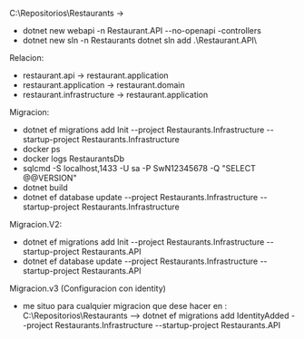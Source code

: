 C:\Repositorios\Restaurants -> 
- dotnet new webapi -n Restaurant.API --no-openapi -controllers
- dotnet new sln -n Restaurants
   dotnet sln add .\Restaurant.API\

Relacion: 
- restaurant.api -> restaurant.application
- restaurant.application -> restaurant.domain
- restaurant.infrastructure -> restaurant.application

Migracion:
- dotnet ef migrations add Init --project Restaurants.Infrastructure --startup-project Restaurants.Infrastructure
- docker ps
- docker logs RestaurantsDb
- sqlcmd -S localhost,1433 -U sa -P SwN12345678 -Q "SELECT @@VERSION"
- dotnet build
- dotnet ef database update --project Restaurants.Infrastructure --startup-project Restaurants.Infrastructure

Migracion.V2:
- dotnet ef migrations add Init --project Restaurants.Infrastructure --startup-project Restaurants.API
- dotnet ef database update --project Restaurants.Infrastructure --startup-project Restaurants.API

Migracion.v3 (Configuracion con identity)
- me situo para cualquier migracion que dese hacer en : C:\Repositorios\Restaurants --> dotnet ef migrations add IdentityAdded --project Restaurants.Infrastructure --startup-project Restaurants.API
